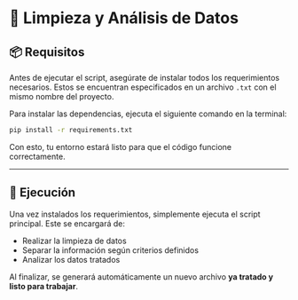 # 🧹 Limpieza y Análisis de Datos

## 📦 Requisitos

Antes de ejecutar el script, asegúrate de instalar todos los requerimientos necesarios. Estos se encuentran especificados en un archivo `.txt` con el mismo nombre del proyecto.

Para instalar las dependencias, ejecuta el siguiente comando en la terminal:

```bash
pip install -r requirements.txt
```

Con esto, tu entorno estará listo para que el código funcione correctamente.

---

## 🚀 Ejecución

Una vez instalados los requerimientos, simplemente ejecuta el script principal. Este se encargará de:

- Realizar la limpieza de datos  
- Separar la información según criterios definidos  
- Analizar los datos tratados  

Al finalizar, se generará automáticamente un nuevo archivo **ya tratado y listo para trabajar**.
